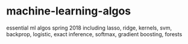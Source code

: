 # machine-learning-algos
essential ml algos spring 2018
including lasso, ridge, kernels, svm, backprop, logistic, exact inference, softmax, gradient boosting, forests
